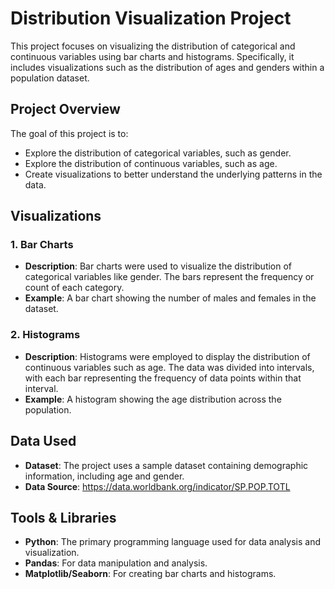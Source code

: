 # Distribution Visualization Project

This project focuses on visualizing the distribution of categorical and continuous variables using bar charts and histograms. Specifically, it includes visualizations such as the distribution of ages and genders within a population dataset.

## Project Overview

The goal of this project is to:
- Explore the distribution of categorical variables, such as gender.
- Explore the distribution of continuous variables, such as age.
- Create visualizations to better understand the underlying patterns in the data.

## Visualizations

### 1. Bar Charts
- **Description**: Bar charts were used to visualize the distribution of categorical variables like gender. The bars represent the frequency or count of each category.
- **Example**: A bar chart showing the number of males and females in the dataset.

### 2. Histograms
- **Description**: Histograms were employed to display the distribution of continuous variables such as age. The data was divided into intervals, with each bar representing the frequency of data points within that interval.
- **Example**: A histogram showing the age distribution across the population.

## Data Used

- **Dataset**: The project uses a sample dataset containing demographic information, including age and gender.
- **Data Source**: https://data.worldbank.org/indicator/SP.POP.TOTL

## Tools & Libraries

- **Python**: The primary programming language used for data analysis and visualization.
- **Pandas**: For data manipulation and analysis.
- **Matplotlib/Seaborn**: For creating bar charts and histograms.
